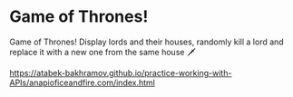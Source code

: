 # Game of Thrones!


Game of Thrones! Display lords and their houses, randomly kill a lord and replace it with a new one from the same house 🗡 

https://atabek-bakhramov.github.io/practice-working-with-APIs/anapioficeandfire.com/index.html


